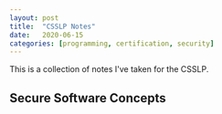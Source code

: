 ```yaml
---
layout: post
title:  "CSSLP Notes"
date:   2020-06-15
categories: [programming, certification, security]
---
```


This is a collection of notes I've taken for the CSSLP.

## Secure Software Concepts

